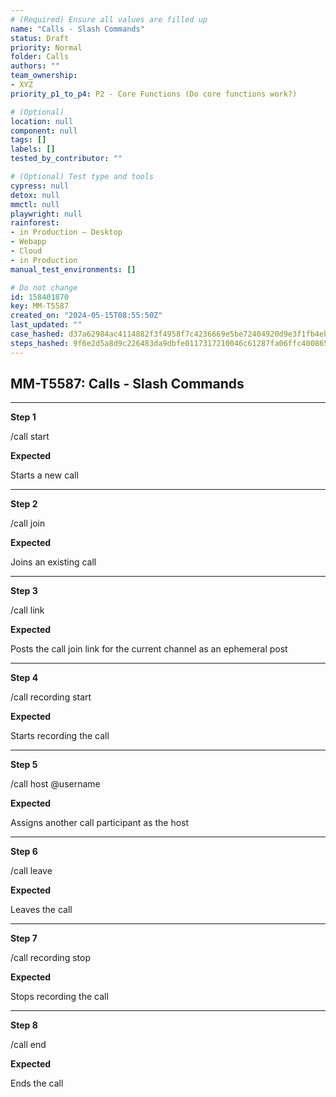 ```yaml
---
# (Required) Ensure all values are filled up
name: "Calls - Slash Commands"
status: Draft
priority: Normal
folder: Calls
authors: ""
team_ownership: 
- XYZ
priority_p1_to_p4: P2 - Core Functions (Do core functions work?)

# (Optional)
location: null
component: null
tags: []
labels: []
tested_by_contributor: ""

# (Optional) Test type and tools
cypress: null
detox: null
mmctl: null
playwright: null
rainforest: 
- in Production — Desktop
- Webapp
- Cloud
- in Production
manual_test_environments: []

# Do not change
id: 158401870
key: MM-T5587
created_on: "2024-05-15T08:55:50Z"
last_updated: ""
case_hashed: d37a62984ac4114882f3f4958f7c4236669e5be72404920d9e3f1fb4eb913337e13e96025e26711f1ea68c9dab7df559
steps_hashed: 9f6e2d5a8d9c226483da9dbfe0117317210046c61287fa06ffc4008651c4669e44bf5fc12dc44002fbb9341ade833ee1
---
```


<!-- (Auto-generated) Based on frontmatter's "key" and "name" -->

## MM-T5587: Calls - Slash Commands

---

**Step 1**

/call start

**Expected**

Starts a new call

---

**Step 2**

/call join

**Expected**

Joins an existing call

---

**Step 3**

/call link

**Expected**

Posts the call join link for the current channel as an ephemeral post

---

**Step 4**

/call recording start

**Expected**

Starts recording the call

---

**Step 5**

/call host @username

**Expected**

Assigns another call participant as the host

---

**Step 6**

/call leave

**Expected**

Leaves the call

---

**Step 7**

/call recording stop

**Expected**

Stops recording the call

---

**Step 8**

/call end

**Expected**

Ends the call
